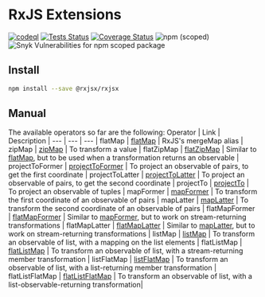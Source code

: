# RxJS Extensions
[![codeql](https://github.com/rxjsx/rxjsx/actions/workflows/codeql-analysis.yml/badge.svg)](https://github.com/rxjsx/rxjsx/actions/workflows/codeql-analysis.yml)
[![Tests Status](https://github.com/rxjsx/rxjsx/actions/workflows/node.yml/badge.svg)](https://github.com/rxjsx/rxjsx/actions/workflows/node.yml)
[![Coverage Status](https://coveralls.io/repos/github/rxjsx/rxjsx/badge.svg?branch=aerabi/add-coverage)](https://coveralls.io/github/rxjsx/rxjsx?branch=aerabi/add-coverage)
![npm (scoped)](https://img.shields.io/npm/v/@rxjsx/rxjsx)
![Snyk Vulnerabilities for npm scoped package](https://img.shields.io/snyk/vulnerabilities/npm/@rxjsx/rxjsx)

## Install
```bash
npm install --save @rxjsx/rxjsx
```

## Manual

The available operators so far are the following:
Operator | Link | Description |
--- | --- | --- |
flatMap | [flatMap](https://github.com/rxjsx/rxjsx/tree/master/docs/operators#flatmap) | RxJS's mergeMap alias |
zipMap | [zipMap](https://github.com/rxjsx/rxjsx/tree/master/docs/operators#zipmap) | To transform a value |
flatZipMap | [flatZipMap](https://github.com/rxjsx/rxjsx/tree/master/docs/operators#flatzipmap) | Similar to [flatMap](https://github.com/rxjsx/rxjsx/tree/master/docs/operators#flatmap), but to be used when a transformation returns an observable | 
projectToFormer | [projectToFormer](https://github.com/rxjsx/rxjsx/tree/master/docs/operators#projecttoformer) | To project an observable of pairs, to get the first coordinate |
projectToLatter | [projectToLatter](https://github.com/rxjsx/rxjsx/tree/master/docs/operators#projecttolatter) | To project an observable of pairs, to get the second coordinate |
projectTo | [projectTo](https://github.com/rxjsx/rxjsx/tree/master/docs/operators#projectto) | To project an observable of tuples | 
mapFormer | [mapFormer](https://github.com/rxjsx/rxjsx/tree/master/docs/operators#mapformer) | To transform the first coordinate of an observable of pairs | 
mapLatter |  [mapLatter](https://github.com/rxjsx/rxjsx/tree/master/docs/operators#maplatter) | To transform the second coordinate of an observable of pairs | 
flatMapFormer | [flatMapFormer](https://github.com/rxjsx/rxjsx/tree/master/docs/operators#flatmapformer) | Similar to [mapFormer](https://github.com/rxjsx/rxjsx/tree/master/docs/operators#mapformer), but to work on stream-returning transformations |
flatMapLatter |  [flatMapLatter](https://github.com/rxjsx/rxjsx/tree/master/docs/operators#flatmaplatter) | Similar to [mapLatter](https://github.com/rxjsx/rxjsx/tree/master/docs/operators#maplatter), but to work on stream-returning transformations | 
listMap | [listMap](https://github.com/rxjsx/rxjsx/tree/master/docs/operators#listmap) | To transform an observable of list, with a mapping on the list elements |
flatListMap | [flatListMap](https://github.com/rxjsx/rxjsx/tree/master/docs/operators#flatlistmap) | To transform an observable of list, with a stream-returning member transformation |
listFlatMap | [listFlatMap](https://github.com/rxjsx/rxjsx/tree/master/docs/operators#listflatmap) | To transform an observable of list, with a list-returning member transformation |
flatListFlatMap |  [flatListFlatMap](https://github.com/rxjsx/rxjsx/tree/master/docs/operators#flatlistflatmap) | To transform an observable of list, with a list-observable-returning transformation|